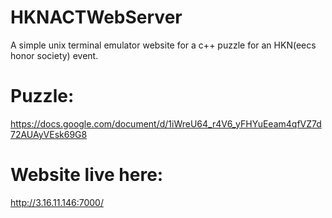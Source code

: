 # HKNACTWebServer

A simple unix terminal emulator website for a c++ puzzle for an HKN(eecs honor society) event.

# Puzzle:
https://docs.google.com/document/d/1iWreU64_r4V6_yFHYuEeam4qfVZ7d72AUAyVEsk69G8

# Website live here:
http://3.16.11.146:7000/
